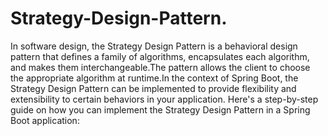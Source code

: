 # Strategy-Design-Pattern.
In software design, the Strategy Design Pattern is a behavioral design pattern that defines a family of algorithms,
encapsulates each algorithm, and makes them interchangeable.The pattern allows the client to choose the appropriate 
algorithm at runtime.In the context of Spring Boot, the Strategy Design Pattern can be implemented to provide flexibility and 
extensibility to certain behaviors in your application. Here's a step-by-step guide on how you can implement the Strategy Design Pattern in a Spring Boot application:
